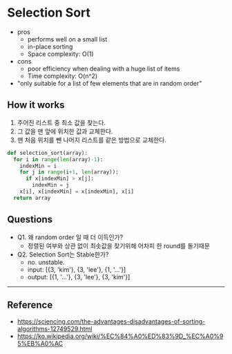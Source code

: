 # Selection Sort
- pros
  - performs well on a small list
  - in-place sorting
  - Space complexity: O(1)
- cons
  - poor efficiency when dealing with a huge list of items
  - Time complexity: O(n^2)
- "only suitable for a list of few elements that are in random order"

## How it works 
1. 주어진 리스트 중 최소 값을 찾는다.
2. 그 값을 맨 앞에 위치한 값과 교체한다.
3. 맨 처음 위치를 뺀 나머지 리스트를 같은 방법으로 교체한다.

``` python
def selection_sort(array):
  for i in range(len(array)-1):
    indexMin = i
    for j in range(i+1, len(array)):
      if x[indexMin] > x[j]:
        indexMin = j
    x[i], x[indexMin] = x[indexMin], x[i]
  return array
```

## Questions
- Q1. 왜 random order 일 때 더 이득인가?
  - 정렬된 여부와 상관 없이 최솟값을 찾기위해 어차피 한 round를 돌기때문
- Q2. Selection Sort는 Stable한가?
  - no. unstable.
  - input: [{3, 'kim'}, {3, 'lee'}, {1, '...'}]
  - output: [{1, '...'}, {3, 'lee'}, {3, 'kim'}]

---
## Reference
- https://sciencing.com/the-advantages-disadvantages-of-sorting-algorithms-12749529.html
- https://ko.wikipedia.org/wiki/%EC%84%A0%ED%83%9D_%EC%A0%95%EB%A0%AC
